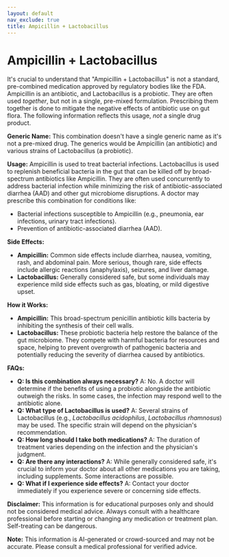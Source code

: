 ```yaml
---
layout: default
nav_exclude: true
title: Ampicillin + Lactobacillus
---
```


# Ampicillin + Lactobacillus

It's crucial to understand that "Ampicillin + Lactobacillus" is not a standard, pre-combined medication approved by regulatory bodies like the FDA.  Ampicillin is an antibiotic, and Lactobacillus is a probiotic.  They are often used *together*, but not in a single, pre-mixed formulation.  Prescribing them together is done to mitigate the negative effects of antibiotic use on gut flora.  The following information reflects this usage, *not* a single drug product.

**Generic Name:** This combination doesn't have a single generic name as it's not a pre-mixed drug.  The generics would be Ampicillin (an antibiotic) and various strains of Lactobacillus (a probiotic).


**Usage:**  Ampicillin is used to treat bacterial infections. Lactobacillus is used to replenish beneficial bacteria in the gut that can be killed off by broad-spectrum antibiotics like Ampicillin.  They are often used concurrently to address bacterial infection while minimizing the risk of antibiotic-associated diarrhea (AAD) and other gut microbiome disruptions.  A doctor may prescribe this combination for conditions like:

* Bacterial infections susceptible to Ampicillin (e.g., pneumonia, ear infections, urinary tract infections).
* Prevention of antibiotic-associated diarrhea (AAD).

**Side Effects:**

* **Ampicillin:** Common side effects include diarrhea, nausea, vomiting, rash, and abdominal pain.  More serious, though rare, side effects include allergic reactions (anaphylaxis), seizures, and liver damage.
* **Lactobacillus:**  Generally considered safe, but some individuals may experience mild side effects such as gas, bloating, or mild digestive upset.

**How it Works:**

* **Ampicillin:** This broad-spectrum penicillin antibiotic kills bacteria by inhibiting the synthesis of their cell walls.
* **Lactobacillus:** These probiotic bacteria help restore the balance of the gut microbiome. They compete with harmful bacteria for resources and space, helping to prevent overgrowth of pathogenic bacteria and potentially reducing the severity of diarrhea caused by antibiotics.


**FAQs:**

* **Q: Is this combination always necessary?** A: No.  A doctor will determine if the benefits of using a probiotic alongside the antibiotic outweigh the risks.  In some cases, the infection may respond well to the antibiotic alone.
* **Q: What type of Lactobacillus is used?** A: Several strains of Lactobacillus (e.g., *Lactobacillus acidophilus*, *Lactobacillus rhamnosus*) may be used.  The specific strain will depend on the physician's recommendation.
* **Q:  How long should I take both medications?** A: The duration of treatment varies depending on the infection and the physician's judgment.
* **Q: Are there any interactions?** A:  While generally considered safe, it's crucial to inform your doctor about all other medications you are taking, including supplements. Some interactions are possible.
* **Q: What if I experience side effects?** A: Contact your doctor immediately if you experience severe or concerning side effects.


**Disclaimer:** This information is for educational purposes only and should not be considered medical advice. Always consult with a healthcare professional before starting or changing any medication or treatment plan.  Self-treating can be dangerous.


**Note:** This information is AI-generated or crowd-sourced and may not be accurate. Please consult a medical professional for verified advice.